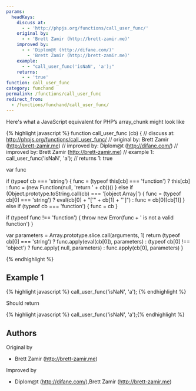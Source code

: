 ```yaml
---
params:
  headKeys:
    discuss at:
      - - 'http://phpjs.org/functions/call_user_func/'
    original by:
      - - 'Brett Zamir (http://brett-zamir.me)'
    improved by:
      - - 'Diplom@t (http://difane.com/)'
        - 'Brett Zamir (http://brett-zamir.me)'
    example:
      - - "call_user_func('isNaN', 'a');"
    returns:
      - - 'true'
function: call_user_func
category: funchand
permalink: /functions/call_user_func
redirect_from:
  - /functions/funchand/call_user_func/
---
```


<!-- WARNING! This file is auto generated by `npm run web:inject`, do not edit by hand -->

Here's what a JavaScript equivalent for PHP’s array_chunk might look like

{% highlight javascript %}
function call_user_func (cb) {
  //  discuss at: http://phpjs.org/functions/call_user_func/
  // original by: Brett Zamir (http://brett-zamir.me)
  // improved by: Diplom@t (http://difane.com/)
  // improved by: Brett Zamir (http://brett-zamir.me)
  //   example 1: call_user_func('isNaN', 'a');
  //   returns 1: true

  var func

  if (typeof cb === 'string') {
    func = (typeof this[cb] === 'function') ? this[cb] : func = (new Function(null, 'return ' + cb))()
  } else if (Object.prototype.toString.call(cb) === '[object Array]') {
    func = (typeof cb[0] === 'string') ? eval(cb[0] + "['" + cb[1] + "']") : func = cb[0][cb[1]]
  } else if (typeof cb === 'function') {
    func = cb
  }

  if (typeof func !== 'function') {
    throw new Error(func + ' is not a valid function')
  }

  var parameters = Array.prototype.slice.call(arguments, 1)
  return (typeof cb[0] === 'string') ? func.apply(eval(cb[0]), parameters) : (typeof cb[0] !== 'object') ? func.apply(
    null, parameters) : func.apply(cb[0], parameters)
}

{% endhighlight %}

## Example 1

{% highlight javascript %}
call_user_func('isNaN', 'a');
{% endhighlight %}

Should return

{% highlight javascript %}
call_user_func('isNaN', 'a');{% endhighlight %}


## Authors


Original by

- Brett Zamir (http://brett-zamir.me)


Improved by

- Diplom@t (http://difane.com/),Brett Zamir (http://brett-zamir.me)

